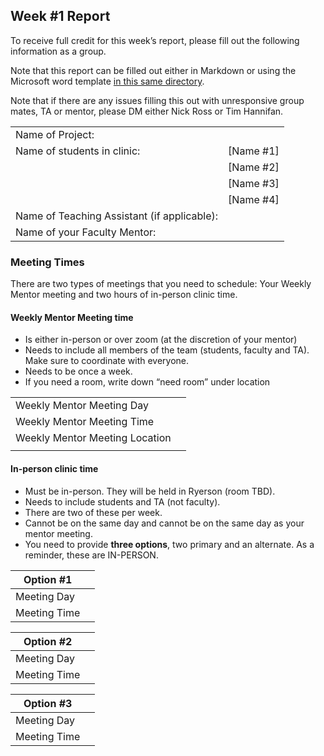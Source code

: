 ## Week #1 Report
To receive full credit for this week’s report, please fill out the following information as a group. 

Note that this report can be filled out either in Markdown or using the Microsoft word template [in this same directory](./week-1-org-report.docx).

Note that if there are any issues filling this out with unresponsive group mates, TA or mentor, please DM either Nick Ross or Tim Hannifan. 

| | | 
| --- | --- | 
| Name of Project: | | 
| Name of students in clinic: | [Name #1] | 
| | [Name #2] | 
| | [Name #3]
| | [Name #4]
| Name of Teaching Assistant (if applicable): | |
| Name of your Faculty Mentor: | | 


### Meeting Times

There are two types of meetings that you need to schedule: Your Weekly Mentor meeting and two hours of in-person clinic time.

#### Weekly Mentor Meeting time

* Is either in-person or over zoom (at the discretion of your mentor)
* Needs to include all members of the team (students, faculty and TA). Make sure to coordinate with everyone.
* Needs to be once a week.
* If you need a room, write down “need room” under location

| | | 
| --- | --- | 
| Weekly Mentor Meeting Day | | 
| Weekly Mentor Meeting Time |  |
| Weekly Mentor Meeting Location | | 
| | | 


#### In-person clinic time

* Must be in-person. They will be held in Ryerson (room TBD).
* Needs to include students and TA (not faculty). 
* There are two of these per week.
* Cannot be on the same day and cannot be on the same day as your mentor meeting.
* You need to provide **three options**, two primary and an alternate. As a reminder, these are IN-PERSON.

| Option #1 | | 
| --- | --- | 
| Meeting Day | | 
| Meeting Time | | 


| Option #2 | | 
| --- | --- | 
| Meeting Day | | 
| Meeting Time | | 

| Option #3 | | 
| --- | --- | 
| Meeting Day | | 
| Meeting Time | | 


